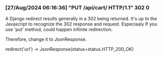### [27/Aug/2024 06:16:36] "PUT /api/cart/ HTTP/1.1" 302 0
A Django redirect results generally in a 302 being returned.
It's up to the Javascript to recognize the 302 response and request.
Especiaaly If you use 'put' method, could happen infinite redirection.

Therefore, change it to JsonResponse.

redirect('url') -> JsonResponse(status=status.HTTP_200_OK)